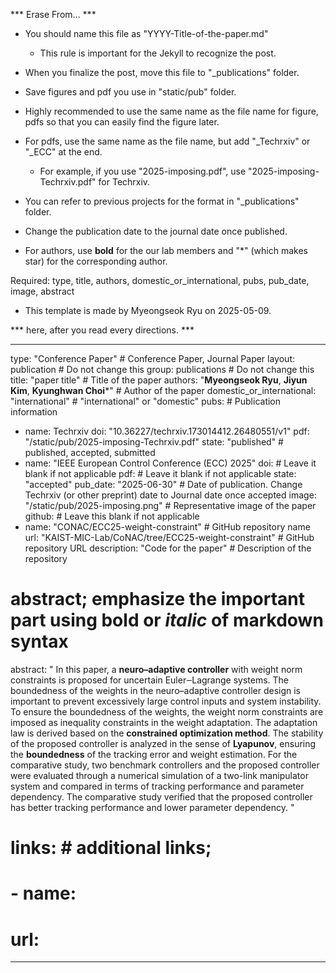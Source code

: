 ***           Erase From...           ***

* You should name this file as "YYYY-Title-of-the-paper.md"
    - This rule is important for the Jekyll to recognize the post.
* When you finalize the post, move this file to "_publications" folder.
* Save figures and pdf you use in "static/pub" folder.

* Highly recommended to use the same name as the file name for figure, pdfs
  so that you can easily find the figure later.
* For pdfs, use the same name as the file name, but add "_Techrxiv" or "_ECC" at the end.
    - For example, if you use "2025-imposing.pdf", use "2025-imposing-Techrxiv.pdf" for Techrxiv.

* You can refer to previous projects for the format in "_publications" folder.

* Change the publication date to the journal date once published.

* For authors, use **bold** for the our lab members and "&#42;" (which makes star) for the corresponding author.

Required: type, title, authors, domestic_or_international, pubs, pub_date, image, abstract

- This template is made by Myeongseok Ryu on 2025-05-09.

*** here, after you read every directions. ***

---
type: "Conference Paper" # Conference Paper, Journal Paper
layout: publication # Do not change this
group: publications # Do not change this
title: "paper title" # Title of the paper
authors: "**Myeongseok Ryu**, **Jiyun Kim**, **Kyunghwan Choi**&#42;" # Author of the paper
domestic_or_international: "international" # "international" or "domestic"
pubs: # Publication information
  - name: Techrxiv 
    doi: "10.36227/techrxiv.173014412.26480551/v1"
    pdf: "/static/pub/2025-imposing-Techrxiv.pdf"
    state: "published" # published, accepted, submitted
  - name: "IEEE European Control Conference (ECC) 2025"
    doi: # Leave it blank if not applicable
    pdf: # Leave it blank if not applicable
    state: "accepted"
pub_date: "2025-06-30" # Date of publication. Change Techrxiv (or other preprint) date to Journal date once accepted
image: "/static/pub/2025-imposing.png" # Representative image of the paper
github: # Leave this blank if not applicable
  - name: "CONAC/ECC25-weight-constraint" # GitHub repository name
    url: "KAIST-MIC-Lab/CoNAC/tree/ECC25-weight-constraint" # GitHub repository URL
    description: "Code for the paper" # Description of the repository
# abstract; emphasize the important part using **bold** or *italic* of markdown syntax
abstract: "
  In this paper, a **neuro–adaptive controller** with weight norm constraints is proposed for uncertain Euler‒Lagrange systems. 
  The boundedness of the weights in the neuro–adaptive controller design is important to prevent excessively large control inputs and system instability. 
  To ensure the boundedness of the weights, the weight norm constraints are imposed as inequality constraints in the weight adaptation. 
  The adaptation law is derived based on the **constrained optimization method**. 
  The stability of the proposed controller is analyzed in the sense of **Lyapunov**, ensuring the **boundedness** of the tracking error and weight estimation. 
  For the comparative study, two benchmark controllers and the proposed controller were evaluated through a numerical simulation of a two-link manipulator system and compared in terms of tracking performance and parameter dependency. 
  The comparative study verified that the proposed controller has better tracking performance and lower parameter dependency.
"
# links: # additional links;
#   - name: 
#     url: 
---